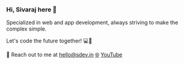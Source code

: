 ### Hi, Sivaraj here 👋

Specialized in web and app development, always striving to make the complex simple.

Let's code the future together! 💻🌟

📧 Reach out to me at [hello@sdev.in](mailto:hello@sdev.in) [🌐](https://sdev.in) [YouTube](https://www.youtube.com/@sdev_in)
